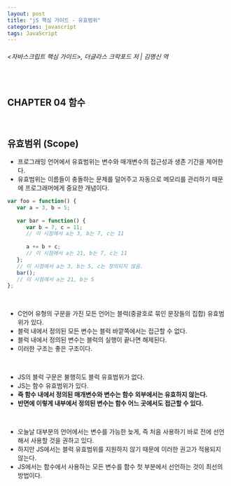 ```yaml
---
layout: post
title: "jS 핵심 가이드 - 유효범위"
categories: javascript
tags: JavaScript
---
```


###### <자바스크립트 핵심 가이드>, 더글라스 크락포드 저 | 김명신 역

<br>

## CHAPTER 04 함수

<br>

## 유효범위 (Scope)

- 프로그래밍 언어에서 유효범위는 변수와 매개변수의 접근성과 생존 기간을 제어한다.
- 유효범위는 이름들이 충돌하는 문제를 덜어주고 자동으로 메모리를 관리하기 때문에 프로그래머에게 중요한 개념이다.

```javascript
var foo = function() {
   var a = 3, b = 5;
   
   var bar = function() {
      var b = 7, c = 11;
      // 이 시점에서 a는 3, b는 7, c는 11
      
      a += b + c;
      // 이 시점에서 a는 21, b는 7, c는 11
   };
   // 이 시점에서 a는 3, b는 5, c는 정의되지 않음.
   bar();
   // 이 시점에서 a는 21, b는 5
};
```

<br>

- C언어 유형의 구문을 가진 모든 언어는 블럭(중괄호로 묶인 문장들의 집합) 유효범위가 있다.
- 블럭 내에서 정의된 모든 변수는 블럭 바깥쪽에서는 접근할 수 없다.
- 블럭 내에서 정의된 변수는 블럭의 실행이 끝나면 해제된다.
- 이러한 구조는 좋은 구조이다.

<br>

- JS의 블럭 구문은 불행히도 블럭 유효범위가 없다.
- JS는 함수 유효범위가 있다.
- **즉 함수 내에서 정의된 매개변수와 변수는 함수 외부에서는 유효하지 않는다.**
- **반면에 이렇게 내부에서 정의된 변수는 함수 어느 곳에서도 접근할 수 있다.**

<br>

- 오늘날 대부분의 언어에서는 변수를 가능한 늦게, 즉 처음 사용하기 바로 전에 선언해서 사용할 것을 권하고 있다.
- 하지만 JS에서는 블럭 유효범위를 지원하지 않기 때문에 이러한 권고가 적용되지 않는다.
- JS에서는 함수에서 사용하는 모든 변수를 함수 첫 부분에서 선언하는 것이 최선의 방법이다.

<br>